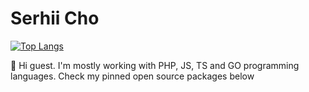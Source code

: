 # Serhii Cho
[![Top Langs](https://github-readme-stats.vercel.app/api/top-langs/?username=SerhiiCho&hide=ASP&layout=compact)](https://github.com/anuraghazra/github-readme-stats)

👋 Hi guest. I'm mostly working with PHP, JS, TS and GO programming languages. Check my pinned open source packages below
